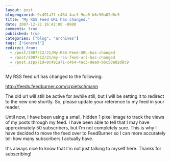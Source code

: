 ```yaml
---
layout: post
blogengineid: 9c491a71-c464-4ac3-9ea0-b6c50a02d8c9
title: "My RSS Feed URL has changed."
date: 2007-12-21 16:42:00 -0600
comments: true
published: true
categories: ["blog", "archives"]
tags: ["General"]
redirect_from: 
  - /post/2007/12/21/My-RSS-Feed-URL-has-changed
  - /post/2007/12/21/my-rss-feed-url-has-changed
  - /post.aspx?id=9c491a71-c464-4ac3-9ea0-b6c50a02d8c9
---
```

<!-- more -->

My RSS feed url has changed to the following:

<A href="http://feeds.feedburner.com/crpietschmann">http://feeds.feedburner.com/crpietschmann</A>

The old url will still be active for awhile still, but I will be setting it to redirect to the new one shortly. So, please update your reference to my feed in your reader.

Until now, I have been using a small, hidden 1 pixel image to track the views of my posts through my feed. I have been able to tell that I may have approximately 50 subscribers, but I'm not completely sure. This is why I have decided to move the feed over to FeedBurner so I can more accurately tell how many subscribers I actually have.

It's always nice to know that I'm not just talking to myself here. Thanks for subscribing!
